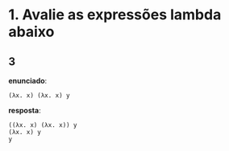 # 1. Avalie as expressões lambda abaixo

## 3

**enunciado**:

```(λx. x) (λx. x) y```

**resposta**:

```
((λx. x) (λx. x)) y
(λx. x) y
y
```